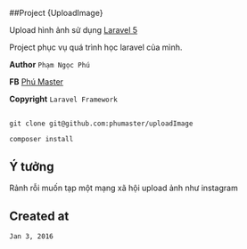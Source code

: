 ##Project {UploadImage}

Upload hình ảnh sử dụng [Laravel 5](http://laravel.com)

Project phục vụ quá trình học laravel của mình.

**Author** `Phạm Ngọc Phú`

**FB** [Phú Master](http://facebook.com/dev.phumaster)

**Copyright** `Laravel Framework`

##

`git clone git@github.com:phumaster/uploadImage`

`composer install`

## Ý tưởng

Rảnh rỗi muốn tạp một mạng xã hội upload ảnh như instagram

## Created at

`Jan 3, 2016`
